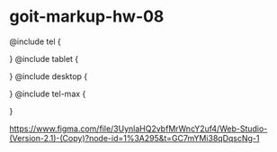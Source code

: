 # goit-markup-hw-08

@include tel {

} @include tablet {

} @include desktop {

} @include tel-max {

}

<!-- project link -->

https://www.figma.com/file/3UynlaHQ2vbfMrWncY2uf4/Web-Studio-(Version-2.1)-(Copy)?node-id=1%3A295&t=GC7mYMi38qDqscNg-1
